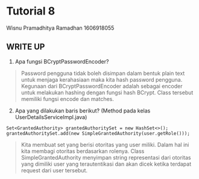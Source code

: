 # Tutorial 8
Wisnu Pramadhitya Ramadhan
1606918055

## WRITE UP
1. Apa fungsi BCryptPasswordEncoder?
> Password pengguna tidak boleh disimpan dalam bentuk plain text untuk menjaga kerahasiaan maka kita hash password pengguna.
Kegunaan dari BCryptPasswordEncoder adalah sebagai encoder untuk melakukan hashing dengan fungsi hash BCrypt.
Class tersebut memiliki fungsi encode dan matches.
2. Apa yang dilakukan baris berikut? (Method pada kelas UserDetailsServiceImpl.java)
```
Set<GrantedAuthority> grantedAuthoritySet = new HashSet<>();
grantedAuthoritySet.add(new SimpleGrantedAuthority(user.getRole()));
```
> Kita membuat set yang berisi otoritas yang user miliki. Dalam hal ini kita membagi otoritas berdasarkan rolenya.
Class SimpleGrantedAuthority menyimpan string representasi dari otoritas yang dimiliki user yang terautentikasi dan akan
dicek ketika terdapat request dari user tersebut.